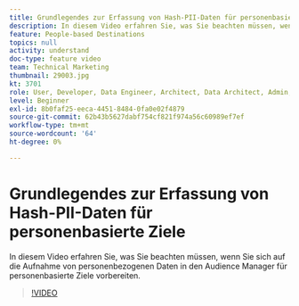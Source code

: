 ```yaml
---
title: Grundlegendes zur Erfassung von Hash-PII-Daten für personenbasierte Ziele
description: In diesem Video erfahren Sie, was Sie beachten müssen, wenn Sie sich auf die Aufnahme von personenbezogenen Daten in den Audience Manager für personenbasierte Ziele vorbereiten.
feature: People-based Destinations
topics: null
activity: understand
doc-type: feature video
team: Technical Marketing
thumbnail: 29003.jpg
kt: 3701
role: User, Developer, Data Engineer, Architect, Data Architect, Admin, Leader
level: Beginner
exl-id: 8b0faf25-eeca-4451-8484-0fa0e02f4879
source-git-commit: 62b43b5627dabf754cf821f974a56c60989ef7ef
workflow-type: tm+mt
source-wordcount: '64'
ht-degree: 0%

---
```


# Grundlegendes zur Erfassung von Hash-PII-Daten für personenbasierte Ziele

In diesem Video erfahren Sie, was Sie beachten müssen, wenn Sie sich auf die Aufnahme von personenbezogenen Daten in den Audience Manager für personenbasierte Ziele vorbereiten.

>[!VIDEO](https://video.tv.adobe.com/v/29003/?quality=12)
